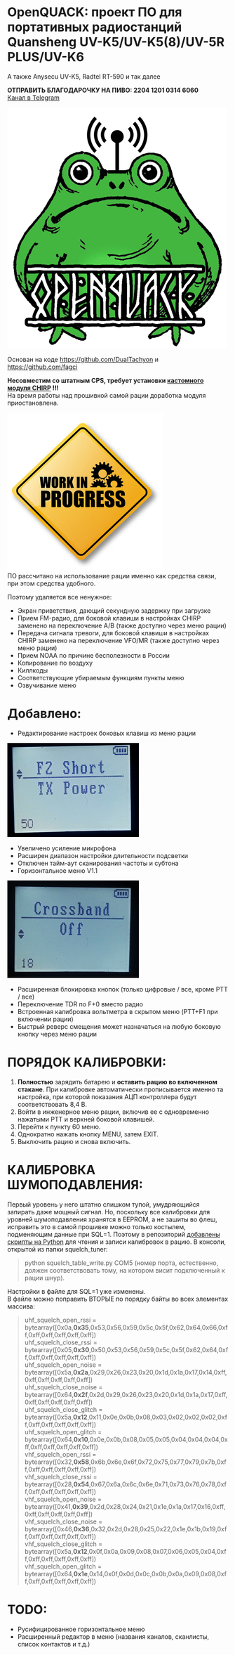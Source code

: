 # OpenQUACK: проект ПО для портативных радиостанций Quansheng UV-K5/UV-K5(8)/UV-5R PLUS/UV-K6
А также Anysecu UV-K5, Radtel RT-590 и так далее  

__ОТПРАВИТЬ БЛАГОДАРОЧКУ НА ПИВО: 2204 1201 0314 6060__  
[Канал в Telegram](https://t.me/openquack)  

![OpenQUACK](images/openquack.png)

Основан на коде https://github.com/DualTachyon и https://github.com/fagci  

__Несовместим со штатным CPS, требует установки [кастомного модуля CHIRP](https://github.com/rebezhir/openquack-chirp-driver) !!!__  
На время работы над прошивкой самой рации доработка модуля приостановлена.  

![OpenQUACK](images/work_in_progress.jpg)  
ПО рассчитано на использование рации именно как средства связи, при этом средства удобного.

Поэтому удаляется все ненужное:
* Экран приветствия, дающий секундную задержку при загрузке
* Прием FM-радио, для боковой клавиши в настройках CHIRP заменено на переключение A/B (также доступно через меню рации)
* Передача сигнала тревоги, для боковой клавиши в настройках CHIRP заменено на переключение VFO/MR (также доступно через меню рации)
* Прием NOAA по причине бесполезности в России
* Копирование по воздуху
* Киллкоды
* Соответствующие убираемым функциям пункты меню
* Озвучивание меню
  

# Добавлено: 
* Редактирование настроек боковых клавиш из меню рации

![OpenQUACK](images/keys.png)    

* Увеличено усиление микрофона
* Расширен диапазон настройки длительности подсветки
* Отключен тайм-аут сканирования частоты и субтона
* Горизонтальное меню V1.1  

![OpenQUACK](images/menu.png)  
* Расширенная блокировка кнопок (только цифровые / все, кроме PTT / все)  
* Переключение TDR по F+0 вместо радио  
* Встроенная калибровка вольтметра в скрытом меню (PTT+F1 при включении рации)
* Быстрый реверс смещения может назначаться на любую боковую кнопку через меню рации  


# ПОРЯДОК КАЛИБРОВКИ:
1. __Полностью__ зарядить батарею и __оставить рацию во включенном стакане__. При калибровке автоматически прописывается именно та настройка, при которой показания АЦП контроллера будут соответствовать 8,4 В.
2. Войти в инженерное меню рации, включив ее с одновременно нажатыми PTT и верхней боковой клавишей.
3. Перейти к пункту 60 меню.
4. Однократно нажать кнопку MENU, затем EXIT.
5. Выключить рацию и снова включить.

# КАЛИБРОВКА ШУМОПОДАВЛЕНИЯ:
Первый уровень у него штатно слишком тупой, умудряющийся запирать даже мощный сигнал. Но, поскольку все калибровки для уровней шумоподавления хранятся в EEPROM, а не зашиты во флеш, исправить это в самой прошивке можно только костылем, подменяющим данные при SQL=1. Поэтому в репозиторий [добавлены скрипты на Python](https://github.com/rebezhir/openquack/tree/main/squelch-tuner) для чтения и записи калибровок в рацию.
В консоли, открытой из папки squelch_tuner:
>python squelch_table_write.py COM5 (номер порта, естественно, должен соответствовать тому, на котором висит подключенный к рации шнур).

Настройки в файле для SQL=1 уже изменены.  
В файле можно поправить ВТОРЫЕ по порядку байты во всех элементах массива:

>uhf_squelch_open_rssi = bytearray([0x0a,__0x35__,0x53,0x56,0x59,0x5c,0x5f,0x62,0x64,0x66,0xff,0xff,0xff,0xff,0xff,0xff])  
uhf_squelch_close_rssi = bytearray([0x05,__0x30__,0x50,0x53,0x56,0x59,0x5c,0x5f,0x62,0x64,0xff,0xff,0xff,0xff,0xff,0xff])  
uhf_squelch_open_noise = bytearray([0x5a,__0x2a__,0x29,0x26,0x23,0x20,0x1d,0x1a,0x17,0x14,0xff,0xff,0xff,0xff,0xff,0xff])  
uhf_squelch_close_noise = bytearray([0x64,__0x2f__,0x2d,0x29,0x26,0x23,0x20,0x1d,0x1a,0x17,0xff,0xff,0xff,0xff,0xff,0xff])  
uhf_squelch_close_glitch = bytearray([0x5a,__0x12__,0x11,0x0e,0x0b,0x08,0x03,0x02,0x02,0x02,0xff,0xff,0xff,0xff,0xff,0xff])  
uhf_squelch_open_glitch = bytearray([0x64,__0x10__,0x0e,0x0b,0x08,0x05,0x05,0x04,0x04,0x04,0xff,0xff,0xff,0xff,0xff,0xff])  
vhf_squelch_open_rssi = bytearray([0x32,__0x58__,0x6b,0x6e,0x6f,0x72,0x75,0x77,0x79,0x7b,0xff,0xff,0xff,0xff,0xff,0xff])  
vhf_squelch_close_rssi = bytearray([0x28,__0x54__,0x67,0x6a,0x6c,0x6e,0x71,0x73,0x76,0x78,0xff,0xff,0xff,0xff,0xff,0xff])  
vhf_squelch_open_noise = bytearray([0x41,__0x39__,0x2d,0x28,0x24,0x21,0x1e,0x1a,0x17,0x16,0xff,0xff,0xff,0xff,0xff,0xff])  
vhf_squelch_close_noise = bytearray([0x46,__0x36__,0x32,0x2d,0x28,0x25,0x22,0x1e,0x1b,0x19,0xff,0xff,0xff,0xff,0xff,0xff])  
vhf_squelch_close_glitch = bytearray([0x5a,__0x12__,0x0f,0x0a,0x09,0x08,0x07,0x06,0x05,0x04,0xff,0xff,0xff,0xff,0xff,0xff])  
vhf_squelch_open_glitch = bytearray([0x64,__0x1e__,0x14,0x0f,0x0d,0x0c,0x0b,0x0a,0x09,0x08,0xff,0xff,0xff,0xff,0xff,0xff])  


# TODO:
* Русифицированное горизонтальное меню 
* Расширенный редактор в меню (названия каналов, сканлисты, список контактов и т.д.)

  




